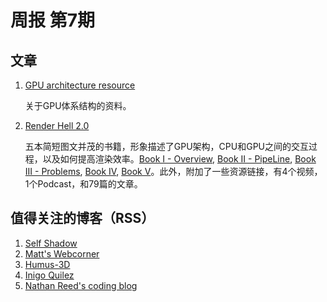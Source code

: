 
# 周报 第7期

## 文章

1. [GPU architecture resource](https://interplayoflight.wordpress.com/2020/05/09/gpu-architecture-resources/)

     关于GPU体系结构的资料。

2. [Render Hell 2.0](https://simonschreibt.de/gat/renderhell/)

     五本简短图文并茂的书籍，形象描述了GPU架构，CPU和GPU之间的交互过程，以及如何提高渲染效率。[Book I - Overview](http://simonschreibt.de/gat/renderhell-book1), [Book II - PipeLine](http://simonschreibt.de/gat/renderhell-book2), [Book III - Problems](http://simonschreibt.de/gat/renderhell-book3), [Book IV](http://simonschreibt.de/gat/renderhell-book4), [Book V](http://simonschreibt.de/gat/renderhell-book5)。此外，附加了一些资源链接，有4个视频，1个Podcast，和79篇的文章。

## 值得关注的博客（RSS）

1. [Self Shadow](http://blog.selfshadow.com/)
2. [Matt's Webcorner](https://graphics.stanford.edu/~mdfisher/index.html)
3. [Humus-3D](http://www.humus.name/index.php?page=3D&start=16)
4. [Inigo Quilez](http://iquilezles.org/prods/index.htm)
5. [Nathan Reed's coding blog](http://www.reedbeta.com/all/)